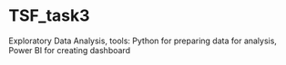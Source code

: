# TSF_task3
Exploratory Data Analysis, 
tools:
  Python for preparing data for analysis, 
  Power BI for creating dashboard
